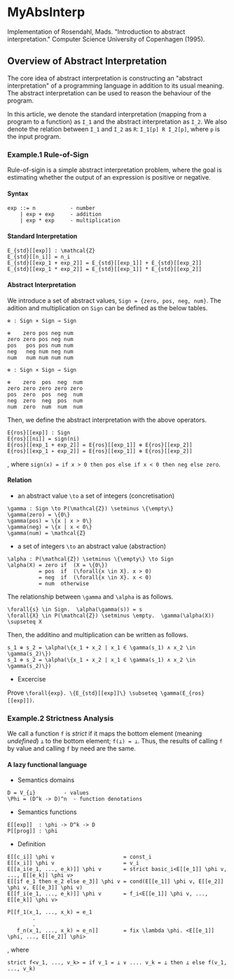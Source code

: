 # MyAbsInterp
Implementation of Rosendahl, Mads. "Introduction to abstract interpretation." Computer Science University of Copenhagen (1995).

## Overview of Abstract Interpretation

The core idea of abstract interpretation is constructing an "abstract interpretation" of a programming language in addition to its usual meaning. The abstract interpretation can be used to reason the behaviour of the program.

In this article, we denote the standard interpretation (mapping from a program to a function) as `I_1` and the abstract interpretation as `I_2`. We also denote the relation between `I_1` and `I_2` as `R`: `I_1[p] R I_2[p]`, where `p` is the input program.

### Example.1 Rule-of-Sign

Rule-of-sigin is a simple abstract interpretation problem, where the goal is estimating whether the output of an expression is positive or negative.

#### Syntax

```
exp ::= n           - number
    | exp + exp     - addition
    | exp * exp     - multiplication
```

#### Standard Interpretation

```
E_{std}[[exp]] : \mathcal{Z} 
E_{std}[[n_i]] = n_i 
E_{std}[[exp_1 + exp_2]] = E_{std}[[exp_1]] + E_{std}[[exp_2]] 
E_{std}[[exp_1 * exp_2]] = E_{std}[[exp_1]] * E_{std}[[exp_2]]
```

#### Abstract Interpretation

We introduce a set of abstract values, `Sign = {zero, pos, neg, num}`. The adition and multiplication on `Sign` can be defined as the below tables.

```
⊕ : Sign × Sign → Sign

⊕    zero pos neg num
zero zero pos neg num
pos   pos pos num num
neg   neg num neg num
num   num num num num
```

```
⊗ : Sign × Sign → Sign

⊗    zero  pos  neg  num
zero zero zero zero zero
pos  zero  pos  neg  num
neg  zero  neg  pos  num
num  zero  num  num  num
```

Then, we define the abstract interpretation with the above operators.


```
E{ros}[[exp]] : Sign 
E{ros}[[ni]] = sign(ni) 
E{ros}[[exp_1 + exp_2]] = E{ros}[[exp_1]] ⊕ E{ros}[[exp_2]] 
E{ros}[[exp_1 ∗ exp_2]] = E{ros}[[exp_1]] ⊗ E{ros}[[exp_2]] 
```

, where `sign(x) = if x > 0 then pos else if x < 0 then neg else zero`.

#### Relation

- an abstract value `\to` a set of integers (concretisation)

```
\gamma : Sign \to P(\mathcal{Z}) \setminus \{\empty\} 
\gamma(zero) = \{0\} 
\gamma(pos) = \{x | x > 0\} 
\gamma(neg) = \{x | x < 0\} 
\gamma(num) = \mathcal{Z}
```

- a set of integers `\to` an abstract value (abstraction)

```
\alpha : P(\mathcal{Z}) \setminus \{\empty\} \to Sign 
\alpha(X) = zero if  (X = \{0\}) 
          = pos  if  (\forall{x \in X}. x > 0) 
          = neg  if  (\forall{x \in X}. x < 0) 
          = num  otherwise
```

The relationship  between `\gamma` and `\alpha` is as follows.

```
\forall{s} \in Sign.  \alpha(\gamma(s)) = s 
\forall{X} \in P(\mathcal{Z}) \setminus \empty.  \gamma(\alpha(X)) \supseteq X
```

Then, the additino and multiplication can be written as follows.

```
s_1 ⊕ s_2 = \alpha(\{x_1 + x_2 | x_1 ∈ \gamma(s_1) ∧ x_2 \in \gamma(s_2)\}) 
s_1 ⊗ s_2 = \alpha(\{x_1 ∗ x_2 | x_1 ∈ \gamma(s_1) ∧ x_2 \in \gamma(s_2)\}) 
```

- Excercise

Prove `\forall{exp}. \{E_{std}[[exp]]\} \subseteq \gamma(E_{ros}[[exp]])`.

### Example.2 Strictness Analysis

We call a function `f` is $strict$ if it maps the bottom element (meaning $undefined$) `⊥` to the bottom element; `f(⊥) = ⊥`. Thus, the results of calling `f` by value and calling `f` by need are the same.

#### A lazy functional language

- Semantics domains

```
D = V_{⊥}         - values
\Phi = (D^k -> D)^n  - function denotations
```

- Semantics functions

```
E[[exp]]  : \phi -> D^k -> D
P[[prog]] : \phi
```

- Definition

```
E[[c_i]] \phi v                      = const_i
E[[x_i]] \phi v                      = v_i
E[[a_i(e_1, ..., e_k)]] \phi v       = strict basic_i<E[[e_1]] \phi v, ..., E[[e_k]] \phi v>
E[[if e_1 then e_2 else e_3]] \phi v = cond(E[[e_1]] \phi v, E[[e_2]] \phi v, E[[e_3]] \phi v)
E[[f_i(e_1, ..., e_k)]] \phi v       = f_i<E[[e_1]] \phi v, ..., E[[e_k]] \phi v>

P[[f_1(x_1, ..., x_k) = e_1
        .
        .
   f_n(x_1, ..., x_k) = e_n]]        = fix \lambda \phi. <E[[e_1]] \phi, ..., E[[e_2]] \phi>
```

, where

```
strict f<v_1, ..., v_k> = if v_1 = ⊥ ∨ .... v_k = ⊥ then ⊥ else f(v_1, ..., v_k)
```


